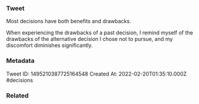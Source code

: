 ### Tweet
Most decisions have both benefits and drawbacks. 

When experiencing the drawbacks of a past decision, I remind myself of the drawbacks of the alternative decision I chose not to pursue, and my discomfort diminishes significantly.

### Metadata
Tweet ID: 1495210387725164548
Created At: 2022-02-20T01:35:10.000Z
#decisions

### Related

